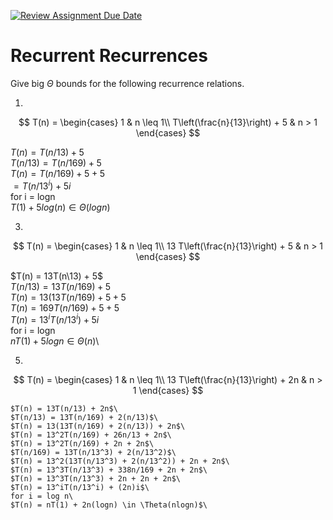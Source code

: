 [![Review Assignment Due Date](https://classroom.github.com/assets/deadline-readme-button-24ddc0f5d75046c5622901739e7c5dd533143b0c8e959d652212380cedb1ea36.svg)](https://classroom.github.com/a/8KYthzwp)
# Recurrent Recurrences

Give big $\Theta$ bounds for the following recurrence relations.

1.
$$ T(n) =
    \begin{cases}
        1 & n \leq 1\\
        T\left(\frac{n}{13}\right) + 5 & n > 1
    \end{cases}
$$

  $T(n) = T(n/13) + 5$\
  $T(n/13) = T(n/169) + 5$\
  $T(n) = T(n/169) + 5 + 5$\
  $= T(n/13^i) + 5i$\
  for i = logn\
  $T(1) + 5log(n) \in \Theta(logn)$

3.
$$ T(n) =
    \begin{cases}
        1 & n \leq 1\\
        13 T\left(\frac{n}{13}\right) + 5 & n > 1
    \end{cases}
$$

$T(n) = 13T(n\13) + 5$\
$T(n/13) = 13T(n/169) + 5$\
$T(n) = 13(13T(n/169) + 5 + 5$\
$T(n) = 169T(n/169) + 5 + 5$\
$T(n) = 13^iT(n/13^i) + 5i$\
for i = logn\
$nT(1) + 5logn \in \Theta(n)$\

5.
$$ T(n) =
    \begin{cases}
        1 & n \leq 1\\
        13 T\left(\frac{n}{13}\right) + 2n & n > 1
    \end{cases}
$$

    $T(n) = 13T(n/13) + 2n$\
    $T(n/13) = 13T(n/169) + 2(n/13)$\
    $T(n) = 13(13T(n/169) + 2(n/13)) + 2n$\
    $T(n) = 13^2T(n/169) + 26n/13 + 2n$\
    $T(n) = 13^2T(n/169) + 2n + 2n$\
    $T(n/169) = 13T(n/13^3) + 2(n/13^2)$\
    $T(n) = 13^2(13T(n/13^3) + 2(n/13^2)) + 2n + 2n$\
    $T(n) = 13^3T(n/13^3) + 338n/169 + 2n + 2n$\
    $T(n) = 13^3T(n/13^3) + 2n + 2n + 2n$\
    $T(n) = 13^iT(n/13^i) + (2n)i$\
    for i = log n\
    $T(n) = nT(1) + 2n(logn) \in \Theta(nlogn)$\
